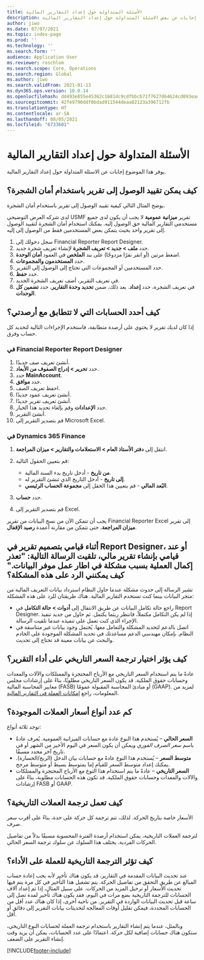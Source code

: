 ```yaml
---
title: الأسئلة المتداولة حول إعداد التقارير المالية
description: يوفر هذا الموضوع إجابات عن بعض الاسئلة المتداولة حول إعداد التقارير المالية.
author: jiwo
ms.date: 07/07/2021
ms.topic: index-page
ms.prod: ''
ms.technology: ''
ms.search.form: ''
audience: Application User
ms.reviewer: roschlom
ms.search.scope: Core, Operations
ms.search.region: Global
ms.author: jiwo
ms.search.validFrom: 2021-01-13
ms.dyn365.ops.version: 10.0.14
ms.openlocfilehash: dd493e855e45362c1681dc9cdfbbcb71f7627d64624cd093eadab32fd966c174
ms.sourcegitcommit: 42fe9790ddf0bdad911544deaa82123a396712fb
ms.translationtype: HT
ms.contentlocale: ar-SA
ms.lasthandoff: 08/05/2021
ms.locfileid: "6733601"
---
```

# <a name="financial-reporting-faq"></a>الأسئلة المتداولة حول إعداد التقارير المالية

يوفر هذا الموضوع إجابات عن الاسئلة المتداولة حول إعداد التقارير المالية.

## <a name="how-do-i-restrict-access-to-a-report-by-using-tree-security"></a>كيف يمكن تقييد الوصول إلى تقرير باستخدام أمان الشجرة؟

يوضح المثال التالي كيفية تقييد الوصول إلى تقرير باستخدام أمان الشجرة.

لدى شركه العرض التوضيحي USMF تقرير **ميزانية عمومية** لا يجب أن يكون لدى جميع مستخدمي التقارير المالية حق الوصول إليه. يمكنك استخدام أمان الشجرة لتقييد الوصول إلى تقرير واحد بحيث يتمكن بعض المستخدمين فقط من الوصول إلى إليه.

1. سجل دخولك إلى Financial Reporter Report Designer.
2. حدد **ملف \> جديد \> تعريف الشجرة** لإنشاء تعريف شجرة جديد.
3. اضغط مرتين (أو انقر نقرًا مزدوجًا) على بند **الملخص** في العمود **أمان الوحدة**.
4. حدد **المستخدمون والمجموعات**.
5. حدد المستخدمين أو المجموعات التي تحتاج إلى الوصول إلى التقرير.
6. حدد **حفظ**.
7. في تعريف التقرير، أضف تعريف الشجرة الجديد.
8. في تعريف الشجرة، حدد **إعداد**. بعد ذلك، ضمن **تحديد وحدة التقارير**، حدد **تضمين كل الوحدات**.

## <a name="how-do-i-identify-which-accounts-dont-match-my-balances"></a>كيف أحدد الحسابات التي لا تتطابق مع أرصدتي؟

إذا كان لديك تقرير لا يحتوي على أرصدة متطابقة، فاستخدم الإجراءات التالية لتحديد كل حساب وفرق.

### <a name="in-financial-reporter-report-designer"></a>في Financial Reporter Report Designer

1. أنشئ تعريف صف جديدًا.
2. حدد **تحرير \> إدراج الصفوف من الأبعاد**.
3. حدد **MainAccount**.
4. حدد **موافق**.
5. احفظ تعريف الصف.
6. أنشئ تعريف عمود جديدًا.
7. أنشئ تعريف تقرير جديدًا.
8. حدد **الإعدادات** وقم بإلغاء تحديد هذا الخيار.
9. أنشئ التقرير. 
10. قم بتصدير التقرير إلى Microsoft Excel.

### <a name="in-dynamics-365-finance"></a>في Dynamics 365 Finance

1. انتقل إلى **دفتر الأستاذ العام \> الاستعلامات والتقارير \> ميزان المراجعة**.
2. قم بتعيين الحقول التالية:

    - **من تاريخ** - أدخل تاريخ بدء السنة المالية.
    - **إلى تاريخ** - أدخل التاريخ الذي تنشئ التقرير له.
    - **البُعد المالي** - قم بتعيين هذا الحقل إلى **مجموعة الحساب الرئيسي**.

3. حدد **حساب**.
4. قم بتصدير التقرير إلى Excel.

يجب أن تتمكن الآن من نسخ البيانات من تقرير Financial Reporter Excel إلى تقرير **ميزان المراجعة**، حتى تتمكن من مقارنة أعمدة **رصيد الإقفال**.

## <a name="when-i-design-a-report-in-report-designer-or-when-i-generate-a-financial-report-i-received-the-following-message-the-operation-could-not-be-completed-due-to-a-problem-in-the-data-provider-framework-how-should-i-respond"></a>أثناء قيامي بتصميم تقرير في Report Designer، أو عند قيامي بإنشاء تقرير مالي، تلقيت الرسالة التالية: "تعذر إكمال العملية بسبب مشكلة في اطار عمل موفر البيانات." كيف يمكنني الرد على هذه المشكلة؟

تشير الرسالة إلى حدوث مشكلة عندما حاول النظام استرداد بيانات التعريف المالية من متجر البيانات بينما كنت تستخدم التقارير المالية. هناك طريقتان للرد على هذه المشكلة:

- راجع حالة تكامل البيانات عن طريق الانتقال إلى **أدوات \> حالة التكامل** في Report Designer. إذا لم يكن التكامل مكتملاً، فانتظر ريثما يكتمل. ثم حاول من جديد تنفيذ الإجراء الذي كنت تعمل على تنفيذه عندما تلقيت الرسالة.
- اتصل بالدعم لتحديد المشكلة والتعامل معها. يُحتمل وجود بيانات غير متناسقة في النظام. بإمكان مهندسي الدعم مساعدتك في تحديد المشكلة الموجودة على الخادم والبحث عن بيانات معينة قد تحتاج إلى تحديث.

## <a name="how-does-the-selection-of-historical-rate-translation-affect-report-performance"></a>كيف يؤثر اختيار ترجمة السعر التاريخي على أداء التقرير؟

عادةً ما يتم استخدام السعر التاريخي مع الأرباح المحتجزة والممتلكات والآلات والمعدات وحسابات حقوق الملكية. قد يكون السعر التاريخي مطلوبًا، بناءً على إرشادات مجلس معايير المحاسبة المالية (FASB) أو مبادئ المحاسبة المقبولة عمومًا (GAAP). لمزيد من المعلومات، راجع [إمكانات العملة في التقارير المالية](financial-reporting-currency-capability.md).

## <a name="how-many-types-of-currency-rate-are-there"></a>كم عدد أنواع أسعار العملات الموجودة؟

توجد ثلاثة أنواع:

- **السعر الحالي** – يُستخدم هذا النوع عادة مع حسابات الميزانية العمومية. يُعرف عادةً باسم *سعر الصرف الفوري* ويمكن أن يكون السعر في اليوم الأخير من الشهر أو في تاريخ آخر محدد مسبقًا.
- **متوسط السعر** – يُستخدم هذا النوع عادةً مع حسابات بيان الدخل (الربح/الخسارة). يمكنك إعداد متوسط السعر للقيام إما بمتوسط بسيط أو متوسط مرجح.
- **السعر التاريخي** – عادةً ما يتم استخدام هذا النوع مع الأرباح المحتجزة والممتلكات والآلات والمعدات وحسابات حقوق الملكية. قد تكون هذه الحسابات مطلوبة، بناءً على إرشادات FASB أو GAAP.

## <a name="how-does-historical-currency-translation-work"></a>كيف تعمل ترجمة العملات التاريخية؟

الأسعار خاصة بتاريخ الحركة. لذلك، تتم ترجمة كل حركة على حدة، بناءً على أقرب سعر صرف.

لترجمة العملات التاريخية، يمكن استخدام أرصدة الفترة المحسوبة مسبقًا بدلاً من تفاصيل الحركات الفردية. يختلف هذا السلوك عن سلوك ترجمة السعر الحالي.

## <a name="how-does-historical-currency-translation-affect-performance"></a>كيف تؤثر الترجمة التاريخية للعملة على الأداء؟

عند تحديث البيانات المقدمة في التقارير، قد يكون هناك تأخير لأنه يجب إعادة حساب المبالغ عن طريق التحقق من تفاصيل الحركة. يتم تشغيل هذا التأخير في كل مرة يتم فيها تحديث الأسعار أو ترحيل المزيد من الحركات. على سبيل المثال، إذا تم إعداد آلاف الحسابات للترجمة التاريخية بضع مرات في اليوم، فقد يكون هناك تأخير لمدة تصل إلى ساعة قبل تحديث البيانات الواردة في التقرير. من ناحية أخرى، إذا كان هناك عدد أقل من الحسابات المحددة، فيمكن تقليل أوقات المعالجة لتحديثات بيانات التقرير إلى دقائق أو أقل.

وبالمثل، عندما يتم إنشاء التقارير باستخدام ترجمة العملة لحسابات النوع التاريخي، ستكون هناك حسابات إضافية لكل حركة. اعتمادًا على عدد الحسابات، يمكن أن يزيد وقت إنشاء التقرير على الضعف.

[!INCLUDE[footer-include](../../includes/footer-banner.md)]
